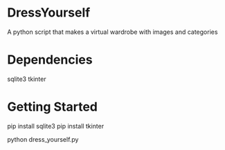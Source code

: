 # DressYourself
A python script that makes a virtual wardrobe with images and categories

# Dependencies
sqlite3
tkinter

# Getting Started
pip install sqlite3
pip install tkinter

python dress_yourself.py
